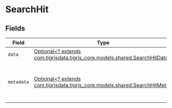 # SearchHit


## Fields

| Field                                                                                                              | Type                                                                                                               | Required                                                                                                           | Description                                                                                                        |
| ------------------------------------------------------------------------------------------------------------------ | ------------------------------------------------------------------------------------------------------------------ | ------------------------------------------------------------------------------------------------------------------ | ------------------------------------------------------------------------------------------------------------------ |
| `data`                                                                                                             | [Optional<? extends com.tigrisdata.tigris_core.models.shared.SearchHitData>](../../models/shared/SearchHitData.md) | :heavy_minus_sign:                                                                                                 | Actual search document                                                                                             |
| `metadata`                                                                                                         | [Optional<? extends com.tigrisdata.tigris_core.models.shared.SearchHitMeta>](../../models/shared/SearchHitMeta.md) | :heavy_minus_sign:                                                                                                 | Contains metadata related to the search hit, has information about document created_at/updated_at as well.         |